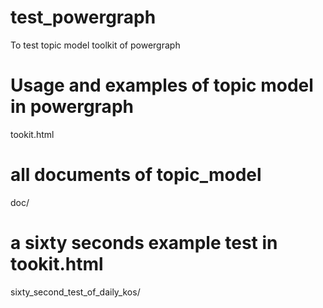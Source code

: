 # test_powergraph
To test topic model toolkit of powergraph

# Usage and examples of topic model in powergraph
tookit.html

# all documents of topic_model
doc/

# a sixty seconds example test in tookit.html
sixty_second_test_of_daily_kos/
